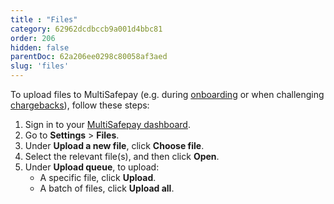 ```yaml
---
title : "Files"
category: 62962dcdbccb9a001d4bbc81
order: 206
hidden: false
parentDoc: 62a206ee0298c80058af3aed
slug: 'files'
---
```


To upload files to MultiSafepay (e.g. during [onboarding](/account/onboarding-golive/) or when challenging [chargebacks](/chargebacks/)), follow these steps:

1. Sign in to your [MultiSafepay dashboard](https://merchant.multisafepay.com).
2. Go to **Settings** > **Files**.
3. Under **Upload a new file**, click **Choose file**.
4. Select the relevant file(s), and then click **Open**.
5. Under **Upload queue**, to upload:
    - A specific file, click **Upload**.
    - A batch of files, click **Upload all**.